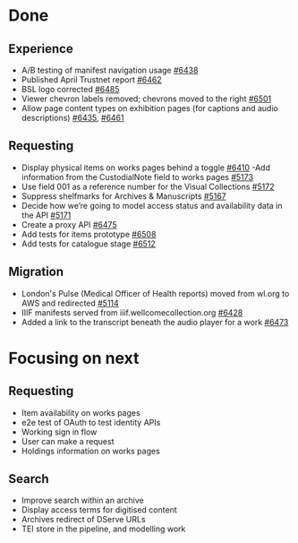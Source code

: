 # Done
## Experience
-	A/B testing of manifest navigation usage [#6438](https://github.com/wellcomecollection/wellcomecollection.org/issues/6438)
-	Published April Trustnet report [#6462](https://github.com/wellcomecollection/wellcomecollection.org/issues/6462)
-	BSL logo corrected [#6485](https://github.com/wellcomecollection/wellcomecollection.org/issues/6485)
-	Viewer chevron labels removed; chevrons moved to the right [#6501](https://github.com/wellcomecollection/wellcomecollection.org/pull/6501)
-	Allow page content types on exhibition pages (for captions and audio descriptions) [#6435](https://github.com/wellcomecollection/wellcomecollection.org/issues/6435), [#6461](https://github.com/wellcomecollection/wellcomecollection.org/issues/6461)

## Requesting
-	Display physical items on works pages behind a toggle [#6410](https://github.com/wellcomecollection/wellcomecollection.org/issues/6410)
-Add information from the CustodialNote field to works pages [#5173](https://github.com/wellcomecollection/platform/issues/5173)
-	Use field 001 as a reference number for the Visual Collections [#5172](https://github.com/wellcomecollection/platform/issues/5172)
-	Suppress shelfmarks for Archives & Manuscripts [#5167](https://github.com/wellcomecollection/platform/issues/5167)
-	Decide how we’re going to model access status and availability data in the API [#5171](https://github.com/wellcomecollection/platform/issues/5171)
-	Create a proxy API [#6475](https://github.com/wellcomecollection/wellcomecollection.org/issues/6475)
-	Add tests for items prototype [#6508](https://github.com/wellcomecollection/wellcomecollection.org/pull/6508)
-	Add tests for catalogue stage [#6512](https://github.com/wellcomecollection/wellcomecollection.org/pull/6512)

## Migration
-	London's Pulse (Medical Officer of Health reports) moved from wl.org to AWS and redirected [#5114](https://github.com/wellcomecollection/platform/issues/5114)
-	IIIF manifests served from iiif.wellcomecollection.org [#6428](https://github.com/wellcomecollection/wellcomecollection.org/issues/6428)
-	Added a link to the transcript beneath the audio player for a work [#6473](https://github.com/wellcomecollection/wellcomecollection.org/pull/6473)


# Focusing on next
## Requesting
-	Item availability on works pages
-	e2e test of OAuth to test identity APIs
-	Working sign in flow
-	User can make a request
-	Holdings information on works pages

## Search
-	Improve search within an archive
-	Display access terms for digitised content
-	Archives redirect of DServe URLs
-	TEI store in the pipeline, and modelling work

